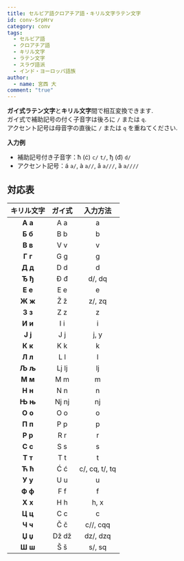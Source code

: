 ```yaml
---
title: セルビア語クロアチア語・キリル文字ラテン文字
id: conv-SrpHrv
category: conv
tags:
  - セルビア語
  - クロアチア語
  - キリル文字
  - ラテン文字
  - スラヴ語派
  - インド・ヨーロッパ語族
author:
  - name: 宮西 大
comment: "true"
---
```

**ガイ式ラテン文字**と**キリル文字**間で相互変換できます.  
ガイ式で補助記号の付く子音字は後ろに `/` または `q`.  
アクセント記号は母音字の直後に `/` または `q` を重ねてください.

**入力例**

- 補助記号付き子音字：ћ (ć) `c/` `t/`, ђ (đ) `d/`  
- アクセント記号：á `a/`, à `a//`, ȃ `a///`, ȁ `a////`

<HLConverter src="/conv/tsv/srp.tsv" />

## 対応表

|キリル文字|ガイ式|入力方法|
|:---:|:---:|:---:|
|**А а**|A a|a|
|**Б б**|B b|b|
|**В в**|V v|v|
|**Г г**|G g|g|
|**Д д**|D d|d|
|**Ђ ђ**|Đ đ|d/, dq|
|**E e**|E e|e|
|**Ж ж**|Ž ž|z/, zq|
|**З з**|Z z|z|
|**И и**|I i|i|
|**J j**|J j|j, y|
|**К к**|K k|k|
|**Л л**|L l|l|
|**Љ љ**|Lj lj|lj|
|**М м**|M m|m|
|**Н н**|N n|n|
|**Њ њ**|Nj nj|nj|
|**О о**|O o|o|
|**П п**|P p|p|
|**Р р**|R r|r|
|**С с**|S s|s|
|**Т т**|T t|t|
|**Ћ ћ**|Ć ć|c/, cq, t/, tq|
|**У у**|U u|u|
|**Ф ф**|F f|f|
|**Х х**|H h|h, x|
|**Ц ц**|C c|c|
|**Ч ч**|Č č|c//, cqq|
|**Џ џ**|Dž dž|dz/, dzq|
|**Ш ш**|Š š|s/, sq|
